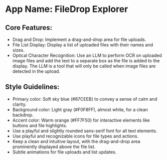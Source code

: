# **App Name**: FileDrop Explorer

## Core Features:

- Drag and Drop: Implement a drag-and-drop area for file uploads.
- File List Display: Display a list of uploaded files with their names and sizes.
- Optical Character Recognition: Use an LLM to perform OCR on uploaded image files and add the text to a separate box as the file is added to the display. The LLM is a tool that will only be called when image files are detected in the upload.

## Style Guidelines:

- Primary color: Soft sky blue (#87CEEB) to convey a sense of calm and clarity.
- Background color: Light gray (#F0F8FF), almost white, for a clean backdrop.
- Accent color: Warm orange (#FF7F50) for interactive elements like buttons and file highlights.
- Use a playful and slightly rounded sans-serif font for all text elements.
- Use playful and recognizable icons for file types and actions.
- Keep a clean and intuitive layout, with the drag-and-drop area prominently displayed above the file list.
- Subtle animations for file uploads and list updates.